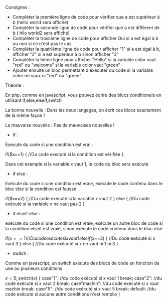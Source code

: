 Consignes :

- Compléter la première ligne de code pour vérifier que a est supérieur à b (hello world sera affiché)
- Compléter la seconde ligne de code pour vérifier que a est différent de b ( hllo world2 sera affiché)
- Compléter la troisième ligne de code pour afficher Oui si a est égal à b ou non si ce n'est pas le cas
- Compléter la quatrième ligne de code pour afficher "1" si a est égal à b, afficher "2" si a est supérieur à b sinon afficher "3"
- Compléter la 5ème ligne pour afficher "Hello" si la variable color vaut "red" ou "welcome" si la variable color vaut "green"
- Ajouter ensuite un bloc permettant d'éxécuter du code si la variable color ne vaux ni "red" ou "green"


Théorie :

En php, comme en javascript, vous pouvez écrire des blocs conditionels 
en utilisant if,else,elseif,switch

La bonne nouvelle : Dans les deux langages, 
on écrit ces blocs exactement de la même façon !

La mauvaise nouvelle : Pas de mauvaises nouvelles !


- If :

Execute du code si une condition est vrai :

if($x==1)
{
//Du code executé si la condition est vérifiée
}

Dans cet exemple si la variable x vaut 1, le code du bloc sera exécuté


- if else :

Exécute du code si une condition est vraie, exécute le code contenu dans le bloc else 
si la condition est fausse

if($x==2)
{
//Du code exécuté si la variable x vaut 2
}
else
{
//Du code exécuté si la variable x ne vaut pas 2
}


- if elseif else :

exécute du code si une condition est vraie, exécute un autre bloc de code 
si la condition elseif est vraié, sinon exécute le code contenu dans le bloc else

if($x==1)
{
//Du code exécuté si x vaut 1
}
elseif($x==3)
{
//Du code exécuté si x vaut 3
}
else
{
//Du code exécuté si x ne vaut ni 1 ni 3
}


- switch :

Comme en javascript, un switch exécute des blocs de code en fonction de une ou plusieurs 
conditions

$x=5;
switch($x)
{
case"1":
//du code exécuté si x vaut 1
break;
case"2":
//du code exécuté si x vaut 2
break;
case"machin":
//du code exécuté si x vaut machin
break;
case"5":
//du code exécuté si x vaut 5
break;
default:
//du code exécuté si aucune autre conditions n'est remplie
}


